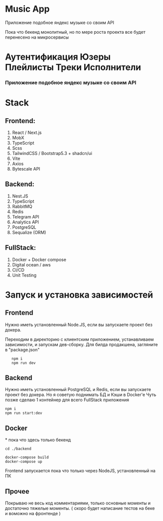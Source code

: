 <h1>Music App</h1>
<p>Приложение подобное яндекс музыке со своим API</p>

<p>Пока что бекенд монолитный, но по мере роста проекта все будет перенесено на микросервисы </p>

Аутентификация
Юзеры
Плейлисты
Треки
Исполнители
=======
<h3>Приложение подобное яндекс музыке со своим API</h3>


<h1>Stack</h1>

<h2>Frontend: </h2>

1. React / Next.js
2. MobX
3. TypeScript
4. Scss
5. TailwindCSS / Bootstrap5.3 + shadcn/ui
6. Vite
7. Axios
8. Bytescale API

<h2>Backend: </h2>

1. Nest.JS
2. TypeScript
3. RabbitMQ
4. Redis
5. Telegram API
6. Analytics API
7. PostgreSQL
8. Sequalize (ORM)
   
<h2>FullStack:</h2>

1. Docker + Docker compose
2. Digital ocean / aws
3. CI/CD
4. Unit Testing

<h1>Запуск и установка зависимостей</h1>
<h2>Frontend</h2>

Нужно иметь установленный Node.JS, если вы запускаете проект без докера.

 Переходим в директорию с клиентским приложением, устанавливаем зависимости, и запускам дев-сборку. Для билда продакшена, загляните в "package.json"
```
   npm i
   npm run dev
```

<h2>Backend</h2>

Нужно иметь установленный PostgreSQL и Redis, если вы запускаете проект без докера.
Но я советую поднимать БД и Кэши в Docker'e
Чуть позже сделаю 1 контейнер для всего FullStack приложения

```
npm i
npm run start:dev
```

<h2>Docker</h2>
<p>* пока что здесь только бекенд</p>

```
cd ./backend

docker-compose build
docker-compose up
```

<p>Frontend запускается пока что только через NodeJS, установленный на ПК</p>

<h2>Прочее</h2>
<p>Покрываю не весь код комментариями, только основные моменты и достаточно тяжелые моменты. ( скоро будет написание тестов на беке и воможно на фронтенде )</p>
